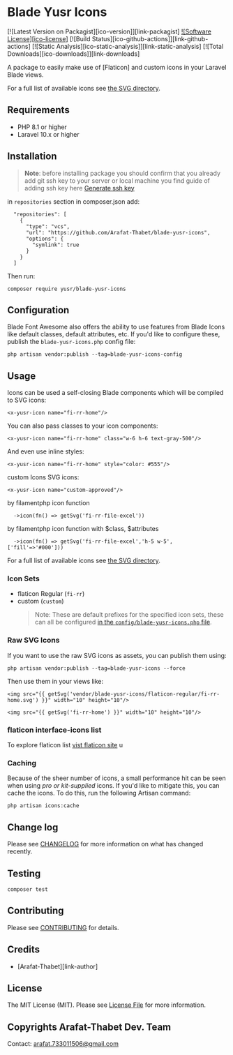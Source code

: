 # Blade Yusr Icons

[![Latest Version on Packagist][ico-version]][link-packagist]
[![Software License][ico-license]](LICENSE.md)
[![Build Status][ico-github-actions]][link-github-actions]
[![Static Analysis][ico-static-analysis]][link-static-analysis]
[![Total Downloads][ico-downloads]][link-downloads]

A package to easily make use of [Flaticon] and custom icons in your Laravel Blade views.

For a full list of available icons see [the SVG directory](./resources/svg).

## Requirements

- PHP 8.1 or higher
- Laravel 10.x or higher

## Installation

> **Note**: before installing package you should confirm that you already add git ssh key to your server or local machine
> you find guide of adding ssh key here [Generate ssh key](https://docs.gitlab.com/ee/ssh/)

in `repositories` section in composer.json add:

```
  "repositories": [
    {
      "type": "vcs",
      "url": "https://github.com/Arafat-Thabet/blade-yusr-icons",
      "options": {
        "symlink": true
      }
    }
  ]
```

Then run:

```
composer require yusr/blade-yusr-icons
```

## Configuration

Blade Font Awesome also offers the ability to use features from Blade Icons like default classes, default attributes, etc. If you'd like to configure these, publish the `blade-yusr-icons.php` config file:

```shell
php artisan vendor:publish --tag=blade-yusr-icons-config
```

## Usage

Icons can be used a self-closing Blade components which will be compiled to SVG icons:

```blade
<x-yusr-icon name="fi-rr-home"/>
```

You can also pass classes to your icon components:

```blade
<x-yusr-icon name="fi-rr-home" class="w-6 h-6 text-gray-500"/>
```

And even use inline styles:

```blade
<x-yusr-icon name="fi-rr-home" style="color: #555"/>
```

custom Icons SVG icons:

```blade
<x-yusr-icon name="custom-approved"/>
```
by filamentphp icon function

```
  ->icon(fn() => getSvg('fi-rr-file-excel'))
```
by filamentphp icon function with $class, $attributes

```
  ->icon(fn() => getSvg('fi-rr-file-excel','h-5 w-5',['fill'=>'#000']))
```
For a full list of available icons see [the SVG directory](resources/svg).

### Icon Sets

- flaticon Regular (`fi-rr`)
- custom (`custom`)
  > Note: These are default prefixes for the specified icon sets, these can all be configured [in the `config/blade-yusr-icons.php` file](config/blade-yusr-icons.php).

### Raw SVG Icons

If you want to use the raw SVG icons as assets, you can publish them using:

```shell
php artisan vendor:publish --tag=blade-yusr-icons --force
```

Then use them in your views like:

```blade
<img src="{{ getSvg('vendor/blade-yusr-icons/flaticon-regular/fi-rr-home.svg') }}" width="10" height="10"/>
```
```by getSvg
<img src="{{ getSvg('fi-rr-home') }}" width="10" height="10"/>
```
### flaticon interface-icons list

To explore flaticon list [vist flaticon site](https://www.flaticon.com/uicons/interface-icons) u

### Caching

Because of the sheer number of icons, a small performance hit can be seen when using _pro or kit-supplied_ icons. If you'd like to mitigate this, you can cache the icons. To do this, run the following Artisan command:

```shell
php artisan icons:cache
```

## Change log

Please see [CHANGELOG](CHANGELOG.md) for more information on what has changed recently.

## Testing

```shell
composer test
```

## Contributing

Please see [CONTRIBUTING](.github/CONTRIBUTING.md) for details.

## Credits

- [Arafat-Thabet][link-author]

## License

The MIT License (MIT). Please see [License File](LICENSE.md) for more information.

## Copyrights Arafat-Thabet Dev. Team

Contact: arafat.733011506@gmail.com

